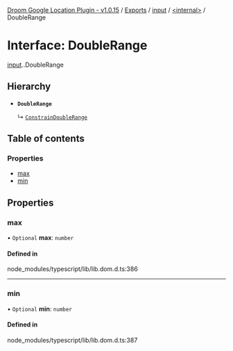[Droom Google Location Plugin - v1.0.15](../README.md) / [Exports](../modules.md) / [input](../modules/input.md) / [<internal\>](../modules/input._internal_.md) / DoubleRange

# Interface: DoubleRange

[input](../modules/input.md).[<internal>](../modules/input._internal_.md).DoubleRange

## Hierarchy

- **`DoubleRange`**

  ↳ [`ConstrainDoubleRange`](input._internal_.ConstrainDoubleRange.md)

## Table of contents

### Properties

- [max](input._internal_.DoubleRange.md#max)
- [min](input._internal_.DoubleRange.md#min)

## Properties

### max

• `Optional` **max**: `number`

#### Defined in

node_modules/typescript/lib/lib.dom.d.ts:386

___

### min

• `Optional` **min**: `number`

#### Defined in

node_modules/typescript/lib/lib.dom.d.ts:387
